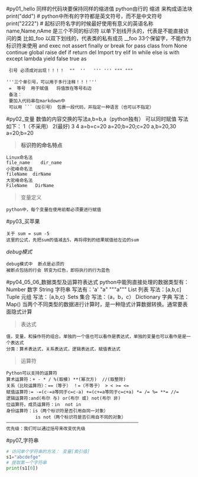 ﻿#py01_hello
    同样的代码块要保持同样的缩进值
    python由行的 缩进 来构成语法块
    print("ddd")  # python中所有的字符都是英文符号，而不是中文符号
    print("2222")  # 起标识符名字的时候最好使用有意义的英语名称
         name,Name,nAme 是三个不同的标识符
         以单下划线开头的，代表是不能直接访问的类  比如_foo
         以双下划线的，代表类的私有成员 __foo
     33个保留字，不能作为标识符来使用
     and   exec    not assert  finally or  break   for pass
     class from    None    continue    global  raise   def if
      return   del Import  try elif    In  while   else    is  with
       except  lambda  yield   false   true    as
     
     引号 必须成对出现！！！！  ""  ''   ''' ''' """ """
    
    '''三个单引号，可以用于多行注释！！！'''
     =  等号  用于赋值   将值放在等号右边
     备注：
     要加入代码串在markdown中
     可以用 ```（反引号） 包裹一段代码，并指定一种语言（也可以不指定）
#py02_变量
    数值的内容交换的写法a,b=b,a（python独有）
    可以同时赋值  写法如下：
    1（不采用）        2(最好)            3               4
    a=b=c=20      a=20;b=20;c=20      a,b=20,30       a=20;b=20
>**标识符的命名特点**

    Linux命名法
    file_name    dir_name
    小驼峰命名法
    fileName  dirName   
    大驼峰命名法
    FileName   DirName
   
>变量定义
    
    python中，每个变量在使用前都必须要进行赋值
    
   
#py03_买苹果
    
    关于 sum = sum -5
    这里的公式，先把sum的值减去5，再将得到的结果赋值给左边的sum
*debug模式*
    
    debug模式中  断点是必须的
    被断点包括的行会 转变为红色，即将执行的行为蓝色
    
#py04_05_06_数据类型及运算符表达式
    python中能狗直接处理的数据类型有：
    Number 数字
    String 字符串
    写法有：'a'  "a"  """a"""
    List   列表
    写法：[a,b,c]
    Tuple  元组
    写法：｛a,b,c｝
    Sets   集合
    写法：（a，b，c）
    Dictionary   字典
    写法：Map()
    当两个不同类型的数据进行计算时，是一种隐式计算数据转换。通常要表面隐式计算
    
>表达式
    
    值，变量，和操作符的组合。单独的一个值也可以看作是表达式，单独的变量也可以看作是是一个表达式
    分类：算术表达式，关系表达式，逻辑表达式，赋值表达式
>运算符
>
    Python可以支持的运算符
    算术运算符：+ - * / %(取模) **(幂次方)  //(取整除)
    关系（比较运算符）：==（等于） ！=（不等于） > < >= <=
    赋值运算符:= -=(c-=a等同于c=c-a) +=(c+=a等同于c=c+a) *= /= %= **= //=
    逻辑运算符:and(布尔 与) or(布尔 或) not(布尔 非)
    位运算符，成员运算符：in  not in
    身份运算符：is（两个标识符是否引用自同一对象）
               is not（两个标识符是否引用自不同的对象）
    ——————————————————————————————————————————————————
    优先级：我们可以通过括号来改变优先级
    
    
#py07_字符串
    
```python
# 访问单个字符串的方法： 变量[索引值]
s1="abcdefge"
# 提取第一个字符串
print(s1[0])
```